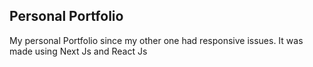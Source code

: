 ## Personal Portfolio

My personal Portfolio since my other one had responsive issues.
It was made using Next Js and React Js
